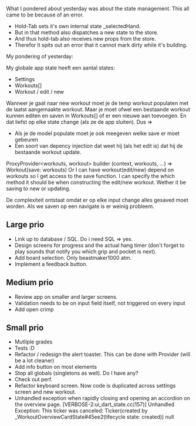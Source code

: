 What I pondered about yesterday was about the state management.
This all came to be because of an error.
- Hold-Tab sets it's own internal state _selectedHand.
- But in that method also dispatches a new state to the store.
- And thus hold-tab also receives new props from the store.
- Therefor it spits out an error that it cannot mark dirty while it's building.

My pondering of yesterday:

My globale app state heeft een aantal states:

- Settings
- Workouts[]
- Workout / edit / new

Wanneer je gaat naar new workout moet je de temp workout populaten met de laatst aangemaakte workout.
Maar je moet ofwel een bestaande workout kunnen editen en saven in Workouts[] of er een nieuwe aan toevoegen. En dat liefst op elke state change (als ze de app sluiten).
Dus =>

- Als je de model populate moet je ook meegeven welke save er moet gebeuren
- Een soort van depency injection dat weet hij (als het edit is) dat hij de bestaande workout update.

ProxyProvider<workouts, workout>
builder (context, workouts, ...) => Workout(save: workouts)
Or I can have workout(edit/new) depend on workouts so I get access to the save function.
I can specify the which method it should be when constructing the edit/new workout. Wether it be saving to new or updating.



De complexiteit ontstaat omdat er op elke input change alles gesaved moet worden.
Als we saven op een navigate is er weinig probleem.


## Large prio

- Link up to database / SQL.
Do i need SQL => yes.
- Design screens for progress and the actual hang timer (don't forget to play sounds that notify you which grip and pocket is next).
- Add board selection. Only beastmaker1000 atm.
- Implement a feedback button.

## Medium prio

- Review app on smaller and larger screens.
- Validation needs to be on input field itself, not triggered on every input
- Add open crimp

## Small prio

- Mutliple grades
- Tests :D
- Refactor / redesign the alert toaster. This can be done with Provider (will be a lot cleaner)
- Add info button on most elements
- Stop all globals (singletons as well). Do I have any?
- Check out perf.
- Refactor keyboard screen. Now code is duplicated across settings screen and new workout.
- Unhandled exception when rapidly closing and opening an accordion on the overview page.
  [VERBOSE-2:ui_dart_state.cc(157)] Unhandled Exception: This ticker was canceled: Ticker(created by _WorkoutOverviewCardState#45ee2(lifecycle state: created))
  null

